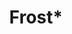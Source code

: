 ---
title: "Frost*"
summary: "UK based progressive rock group formed in 2004 by alongside of , & of and . Jem decided to dissolve the band in 2006 to focus on other commitments but changed his mind in 2007 and reformed the group to work on new music. John Jowitt and Andy Edwards left the group and were replaced by and . Blundell left the group in May 2019 due to personal success as a session drummer for other artists and the group proceeded as a trio with the drumspot left vacant. Instead, the group continued working with guest drummers."
image: "frost.jpg"
---